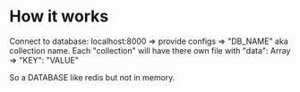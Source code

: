 # How it works

Connect to database: localhost:8000 => provide configs => "DB_NAME" aka collection name.
Each "collection" will have there own file with "data": Array => "KEY": "VALUE"

So a DATABASE like redis but not in memory.

